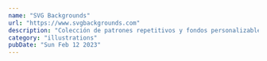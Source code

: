 ```yaml
---
name: "SVG Backgrounds"
url: "https://www.svgbackgrounds.com"
description: "Colección de patrones repetitivos y fondos personalizables basados en SVG para sitios web y blogs."
category: "illustrations"
pubDate: "Sun Feb 12 2023"
---
```


